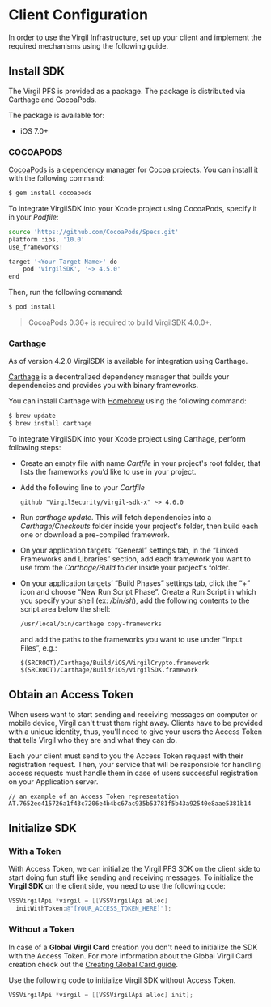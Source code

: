 # Client Configuration

In order to use the Virgil Infrastructure, set up your client and implement the required mechanisms using the following guide.


## Install SDK

The Virgil PFS is provided as a package. The package is distributed via Carthage and CocoaPods.

The package is available for:
- iOS 7.0+

### COCOAPODS

[CocoaPods](http://cocoapods.org) is a dependency manager for Cocoa projects. You can install it with the following command:

```bash
$ gem install cocoapods
```

To integrate VirgilSDK into your Xcode project using CocoaPods, specify it in your *Podfile*:

```bash
source 'https://github.com/CocoaPods/Specs.git'
platform :ios, '10.0'
use_frameworks!

target '<Your Target Name>' do
    pod 'VirgilSDK', '~> 4.5.0'
end
```

Then, run the following command:

```bash
$ pod install
```

> CocoaPods 0.36+ is required to build VirgilSDK 4.0.0+.

### Carthage

As of version 4.2.0 VirgilSDK is available for integration using Carthage.

[Carthage](https://github.com/Carthage/Carthage) is a decentralized dependency manager that builds your dependencies and provides you with binary frameworks.

You can install Carthage with [Homebrew](http://brew.sh/) using the following command:

```bash
$ brew update
$ brew install carthage
```

To integrate VirgilSDK into your Xcode project using Carthage, perform following steps:

- Create an empty file with name *Cartfile* in your project's root folder, that lists the frameworks you’d like to use in your project.
- Add the following line to your *Cartfile*

  ```ogdl
  github "VirgilSecurity/virgil-sdk-x" ~> 4.6.0
  ```

- Run *carthage update*. This will fetch dependencies into a *Carthage/Checkouts* folder inside your project's folder, then build each one or download a pre-compiled framework.
- On your application targets’ “General” settings tab, in the “Linked Frameworks and Libraries” section, add each framework you want to use from the *Carthage/Build* folder inside your project's folder.
- On your application targets’ “Build Phases” settings tab, click the “+” icon and choose “New Run Script Phase”. Create a Run Script in which you specify your shell (ex: */bin/sh*), add the following contents to the script area below the shell:

  ```sh
  /usr/local/bin/carthage copy-frameworks
  ```

  and add the paths to the frameworks you want to use under “Input Files”, e.g.:

  ```
  $(SRCROOT)/Carthage/Build/iOS/VirgilCrypto.framework
  $(SRCROOT)/Carthage/Build/iOS/VirgilSDK.framework
  ```


## Obtain an Access Token
When users want to start sending and receiving messages on computer or mobile device, Virgil can't trust them right away. Clients have to be provided with a unique identity, thus, you'll need to give your users the Access Token that tells Virgil who they are and what they can do.

Each your client must send to you the Access Token request with their registration request. Then, your service that will be responsible for handling access requests must handle them in case of users successful registration on your Application server.

```
// an example of an Access Token representation
AT.7652ee415726a1f43c7206e4b4bc67ac935b53781f5b43a92540e8aae5381b14
```

## Initialize SDK

### With a Token
With Access Token, we can initialize the Virgil PFS SDK on the client side to start doing fun stuff like sending and receiving messages. To initialize the **Virgil SDK** on the client side, you need to use the following code:

```objectivec
VSSVirgilApi *virgil = [[VSSVirgilApi alloc]
  initWithToken:@"[YOUR_ACCESS_TOKEN_HERE]"];
```

### Without a Token

In case of a **Global Virgil Card** creation you don't need to initialize the SDK with the Access Token. For more information about the Global Virgil Card creation check out the [Creating Global Card guide](/docs/objectivec/guides/virgil-card/creating-global-card.md).

Use the following code to initialize Virgil SDK without Access Token.

```objectivec
VSSVirgilApi *virgil = [[VSSVirgilApi alloc] init];
```
